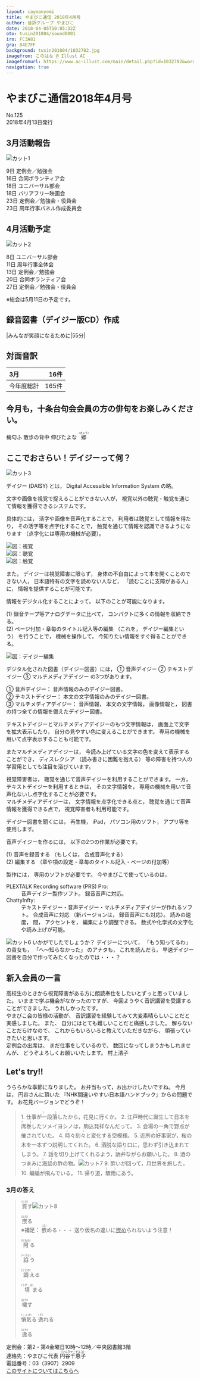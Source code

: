 ```yaml
---
layout: caymanyomi
title: やまびこ通信 2018年4月号 
author: 音訳グループ やまびこ
date: 2018-04-05T10:05:32Z
oto: tusin201804/sound0001
iro: FC3A81
gra: 84E7FF
background: tusin201804/1032782.jpg
imagefrom: このはな @ Illust AC
imagefromurl: https://www.ac-illust.com/main/detail.php?id=1032782&word=%E6%A1%9C83
navigation: true
---
```


# <span data-dur="4.169" data-begin="2.050">やまびこ通信2018年4月号</span>

<span data-dur="2.563" data-begin="6.219">No.125</span>  
<span data-dur="4.715" data-begin="8.782">2018年4月13日発行</span>

## <span data-dur="2.744" data-begin="13.497">3月活動報告</span>

<img class="migi" src="media/tusin201804/cut1.png" alt="カット1" />

<span data-dur="1.197" data-begin="16.241">9日</span>
<span data-dur="2.913" data-begin="17.438">定例会／勉強会</span>  
<span data-dur="1.562" data-begin="20.351">16日</span>
<span data-dur="2.565" data-begin="21.913">合同ボランティア会</span>  
<span data-dur="1.594" data-begin="24.478">18日</span>
<span data-dur="2.285" data-begin="26.072">ユニバーサル部会</span>  
<span data-dur="1.594" data-begin="28.357">18日</span>
<span data-dur="2.491" data-begin="29.951">バリアフリー映画会</span>  
<span data-dur="1.711" data-begin="32.442">23日</span>
<span data-dur="3.962" data-begin="34.153">定例会／勉強会・役員会</span>  
<span data-dur="1.711" data-begin="38.115">23日</span>
<span data-dur="3.794" data-begin="39.826">周年行事パネル作成委員会</span>

## <span data-dur="2.631" data-begin="43.620">4月活動予定</span>

<img class="migi" src="media/tusin201804/cut2.png" alt="カット2" />

<span data-dur="1.079" data-begin="46.251">8日</span>
<span data-dur="2.285" data-begin="47.330">ユニバーサル部会</span>  
<span data-dur="1.544" data-begin="49.615">11日</span>
<span data-dur="2.821" data-begin="51.159">周年行事全体会</span>  
<span data-dur="1.525" data-begin="53.980">13日</span>
<span data-dur="2.913" data-begin="55.505">定例会／勉強会</span>  
<span data-dur="1.115" data-begin="58.418">20日</span>
<span data-dur="2.565" data-begin="59.533">合同ボランティア会</span>  
<span data-dur="1.721" data-begin="62.098">27日</span>
<span data-dur="3.963" data-begin="63.819">定例会／勉強会・役員会</span>

<span data-dur="5.045" data-begin="67.782">※総会は5月11日の予定です。</span>

## <span data-dur="4.312" data-begin="72.827">録音図書（デイジー版CD）作成</span>

|<span data-dur="2.278" data-begin="77.139">みんなが笑顔になるために</span>|<span data-dur="2.147" data-begin="79.417">55分</span>|

## <span data-dur="2.067" data-begin="81.564">対面音訳</span>

|<span data-dur="1.266" data-begin="83.631">3月</span>|<span data-dur="1.959" data-begin="84.897">16件</span>|
|:---|---:|
|<span data-dur="1.862" data-begin="86.856">今年度総計</span>|<span data-dur="2.469" data-begin="88.718">165件</span>|

## <span data-dur="1.315" data-begin="91.187">今月も，</span><span data-dur="5.705" data-begin="92.502">十条台句会会員の方の俳句をお楽しみください。</span>

<span data-dur="1.236" data-begin="98.207">梅匂ふ</span>
<span data-dur="1.736" data-begin="99.443">散歩の背中</span>
<span data-dur="1.809" data-begin="101.179">伸びたよな</span>
<span class="haigo" data-dur="1.345" data-begin="102.988"><ruby>郷<rt>（きょう）</rt></ruby></span>

## <span data-dur="1.535" data-begin="104.333">ここでおさらい！</span><span data-dur="2.959" data-begin="105.868">デイジーって何？</span>

<img class="migi" src="media/tusin201804/cut3.png" alt="カット3" />

<span data-dur="1.493" data-begin="108.827">デイジー (DAISY) とは，</span>
<span data-dur="2.749" data-begin="110.320">Digital Accessible Information System</span>
<span data-dur="2.363" data-begin="113.069">の略。</span>

<span data-dur="3.934" data-begin="115.432">文字や画像を視覚で捉えることができない人が，</span>
<span data-dur="7.437" data-begin="119.366">視覚以外の聴覚・触覚を通じて情報を獲得できるシステムです。</span>

<span data-dur="1.615" data-begin="126.803">具体的には，</span>
<span data-dur="2.948" data-begin="128.418">活字や画像を音声化することで，</span>
<span data-dur="3.63" data-begin="131.366">利用者は聴覚として情報を得たり，</span>
<span data-dur="2.942" data-begin="134.996">その活字等を点字化することで，</span>
<span data-dur="4.605" data-begin="137.938">触覚を通じて情報を認識できるようになります</span>
<span data-dur="4.935" data-begin="142.543">（点字化には専用の機械が必要）。</span>

<div data-dur="13.338" data-begin="147.478">
<img class="naka" src="media/tusin201804/image.png" alt="図：視覚" />
<br />
<img class="naka" src="media/tusin201804/son.png" alt="図：聴覚" />
<br />
<img class="naka" src="media/tusin201804/texte.png" alt="図：触覚" />
</div>

<span data-dur="0.945" data-begin="160.816">また，</span>
<span data-dur="3.335" data-begin="161.761">デイジーは視覚障害に限らず，</span>
<span data-dur="4.606" data-begin="165.096">身体の不自由によって本を開くことのできない人，</span>
<span data-dur="3.192" data-begin="169.702">日本語特有の文字を読めない人など，</span>
<span data-dur="2.491" data-begin="172.894">「読むことに支障がある人」に，</span>
<span data-dur="4.361" data-begin="175.385">情報を提供することが可能です。</span>

<span data-dur="2.981" data-begin="179.746">情報をデジタル化することによって，</span>
<span data-dur="3.728" data-begin="182.727">以下のことが可能になります。</span>

<span data-dur="1.372" data-begin="186.455">(1)</span>
<span data-dur="3.28" data-begin="187.827">録音テープ等アナログデータに比べて，</span>
<span data-dur="5.141" data-begin="191.107">コンパクトに多くの情報を収納できる。</span>  
<span data-dur="1.123" data-begin="196.248">(2)</span>
<span data-dur="3.952" data-begin="197.371">ページ付加・章毎のタイトル記入等の編集</span>
<span data-dur="0.956" data-begin="201.323">（これを，</span>
<span data-dur="2.247" data-begin="202.279">デイジー編集という）</span>
<span data-dur="1.618" data-begin="204.526">を行うことで，</span>
<span data-dur="1.771" data-begin="206.144">機械を操作して，</span>
<span data-dur="5.194" data-begin="207.915">今知りたい情報をすぐ得ることができる。</span>

<div data-dur="9.374" data-begin="213.109">
<img class="naka" src="media/tusin201804/daisy.png" alt="図：デイジー編集" />
</div>

<span data-dur="4.043" data-begin="222.483">デジタル化された図書（デイジー図書）には，</span>
<span data-dur="1.226" data-begin="226.526">①</span>
<span data-dur="2.069" data-begin="227.752">音声デイジー</span>
<span data-dur="1.026" data-begin="229.821">②</span>
<span data-dur="2.072" data-begin="230.847">テキストデイジー</span>
<span data-dur="1.215" data-begin="232.919">③</span>
<span data-dur="2.346" data-begin="234.134">マルチメディアデイジー</span>
<span data-dur="3.108" data-begin="236.480">の3つがあります。</span>

<span data-dur="1.226" data-begin="239.588">①</span>
<span data-dur="1.569" data-begin="240.814">音声デイジー：</span>
<span data-dur="4.034" data-begin="242.383">音声情報のみのデイジー図書。</span>  
<span data-dur="1.026" data-begin="246.417">②</span>
<span data-dur="1.571" data-begin="247.443">テキストデイジー：</span>
<span data-dur="4.365" data-begin="249.014">本文の文字情報のみのデイジー図書。</span>  
<span data-dur="1.215" data-begin="253.379">③</span>
<span data-dur="1.846" data-begin="254.594">マルチメディアデイジー：</span>
<span data-dur="1.596" data-begin="256.440">音声情報，</span>
<span data-dur="1.976" data-begin="258.036">本文の文字情報，</span>
<span data-dur="1.84" data-begin="260.012">画像情報と，</span>
<span data-dur="5.492" data-begin="261.852">図書の持つ全ての情報を備えたデイジー図書。</span>

<span data-dur="4.487" data-begin="267.344">テキストデイジーとマルチメディアデイジーのもつ文字情報は，</span>
<span data-dur="3.547" data-begin="271.831">画面上で文字を拡大表示したり，</span>
<span data-dur="4.258" data-begin="275.378">自分の見やすい色に変えることができます。</span>
<span data-dur="6.065" data-begin="279.636">専用の機械を用いて点字表示することも可能です。</span>

<span data-dur="2.57" data-begin="285.701">またマルチメディアデイジーは，</span>
<span data-dur="5.124" data-begin="288.271">今読み上げている文字の色を変えて表示することができ，</span>
<span data-dur="1.467" data-begin="293.395">ディスレクシア</span>
<span data-dur="2.495" data-begin="294.862">（読み書きに困難を抱える）</span>
<span data-dur="6.477" data-begin="297.357">等の障害を持つ人の学習用としても注目を浴びています。</span>

<span data-dur="1.732" data-begin="303.834">視覚障害者は，</span>
<span data-dur="5.898" data-begin="305.566">聴覚を通じて音声デイジーを利用することができます。</span>
<span data-dur="1.096" data-begin="311.464">一方，</span>
<span data-dur="2.575" data-begin="312.560">テキストデイジーを利用するときは，</span>
<span data-dur="1.909" data-begin="315.135">その文字情報を，</span>
<span data-dur="6.889" data-begin="317.044">専用の機械を用いて音声化ないし点字化することが必要です。</span>  
<span data-dur="1.964" data-begin="323.933">マルチメディアデイジーは，</span>
<span data-dur="2.899" data-begin="325.897">文字情報を点字化できる点と，</span>
<span data-dur="4.389" data-begin="328.796">聴覚を通じて音声情報を獲得できる点で，</span>
<span data-dur="4.038" data-begin="333.185">視覚障害者も利用可能です。</span>

<span data-dur="2.116" data-begin="337.223">デイジー図書を聞くには，</span>
<span data-dur="1.347" data-begin="339.339">再生機，</span>
<span data-dur="1.285" data-begin="340.686">iPad，</span>
<span data-dur="1.952" data-begin="341.971">パソコン用のソフト，</span>
<span data-dur="3.501" data-begin="343.923">アプリ等を使用します。</span>

<span data-dur="2.267" data-begin="347.424">音声デイジーを作るには，</span>
<span data-dur="4.215" data-begin="349.691">以下の2つの作業が必要です。</span>

<span data-dur="1.373" data-begin="353.906">(1)</span>
<span data-dur="2.096" data-begin="355.279">音声を録音する</span>
<span data-dur="1.164" data-begin="357.375">（もしくは，</span>
<span data-dur="2.712" data-begin="358.539">合成音声化する）</span>  
<span data-dur="1.123" data-begin="361.251">(2)</span>
<span data-dur="1.396" data-begin="362.374">編集する</span>
<span data-dur="5.719" data-begin="363.770">（章や項の設定・章毎のタイトル記入・ページの付加等）</span>

<span data-dur="1.507" data-begin="369.489">製作には，</span>
<span data-dur="3.436" data-begin="370.996">専用のソフトが必要です。</span>
<span data-dur="3.27" data-begin="374.432">今やまびこで使っているのは，</span>

<dl>
<dt><span data-dur="2.304" data-begin="377.702">PLEXTALK Recording software</span>
<span data-dur="1.636" data-begin="380.006">(PRS) Pro:</span></dt>
<dd><span data-dur="3.225" data-begin="381.642">音声デイジー製作ソフト。</span>
<span data-dur="3.659" data-begin="384.867">録音音声に対応。</span></dd>  
<dt><span data-dur="1.717" data-begin="388.526">ChattyInfty:</span></dt>
<dd><span data-dur="5.988" data-begin="390.243">テキストデイジー・音声デイジー・マルチメディアデイジーが作れるソフト。</span>
<span data-dur="2.384" data-begin="396.231">合成音声に対応</span>
<span data-dur="1.618" data-begin="398.615">（新バージョンは，</span>
<span data-dur="3.281" data-begin="400.233">録音音声にも対応）。</span>
<span data-dur="1.488" data-begin="403.514">読みの速度，</span>
<span data-dur="0.701" data-begin="405.002">間，</span>
<span data-dur="1.398" data-begin="405.703">アクセントを，</span>
<span data-dur="3.29" data-begin="407.101">編集により調整できる。</span>
<span data-dur="5.365" data-begin="410.391">数式や化学式の文字化や読み上げが可能。</span></dd>
</dl>

<img class="migi" src="media/tusin201804/cut6.png" alt="カット6" />
<span data-dur="2.668" data-begin="415.756">いかがでしたでしょうか？</span>
<span data-dur="1.839" data-begin="418.424">デイジーについて，</span>
<span data-dur="1.575" data-begin="420.263">「もう知ってるわ」</span>
<span data-dur="1.316" data-begin="421.838">の貴女も，</span>
<span data-dur="1.911" data-begin="423.154">「へ～知らなかった」</span>
<span data-dur="1.316" data-begin="425.065">のアナタも，</span>
<span data-dur="1.45" data-begin="426.381">これを読んだら，</span>
<span data-dur="6.002" data-begin="427.831">早速デイジー図書を自分で作ってみたくなったのでは・・・？</span>

## <span data-dur="2.833" data-begin="433.833">新入会員の一言</span>

<span data-dur="8.124" data-begin="436.666">高校生のときから視覚障害がある方に朗読奉仕をしたいとずっと思っていました。</span>
<span data-dur="2.994" data-begin="444.790">いままで学ぶ機会がなかったのですが、</span>
<span data-dur="5.673" data-begin="447.784">今回ようやく音訳講習を受講することができました。</span>
<span data-dur="2.959" data-begin="453.457">うれしかったです。</span>  
<span data-dur="2.79" data-begin="456.416">やまびこ会の皆様の活動が、</span>
<span data-dur="6.652" data-begin="459.206">音訳講習を経験してみて大変素晴らしいことだと実感しました。</span>
<span data-dur="0.945" data-begin="465.858">また、</span>
<span data-dur="5.295" data-begin="466.803">自分にはとても難しいことだと痛感しました。</span>
<span data-dur="2.206" data-begin="472.098">解らないことだらけなので、</span>
<span data-dur="3.23" data-begin="474.304">これからもいろいろと教えていただきながら、</span>
<span data-dur="3.934" data-begin="477.534">頑張っていきたいと思います。</span>  
<span data-dur="2.096" data-begin="481.468">定例会の出席は、</span>
<span data-dur="2.13" data-begin="483.564">まだ仕事をしているので、</span>
<span data-dur="3.062" data-begin="485.694">数回になってしまうかもしれませんが、</span>
<span data-dur="3.94" data-begin="488.756">どうぞよろしくお願いいたします。</span>
<span class="migi" data-dur="2.161" data-begin="492.696">村上清子</span>

## <span data-dur="1.749" data-begin="494.857">Let's try!!</span>

<span data-dur="3.061" data-begin="496.606">うららかな季節になりました。</span>
<span data-dur="4.535" data-begin="499.667">お弁当もって，お出かけしたいですね。</span>
<span data-dur="1.312" data-begin="504.202">今月は，</span>
<span data-dur="2.187" data-begin="505.514">円谷さんに頂いた</span>
<span data-dur="5.788" data-begin="507.701">『NHK間違いやすい日本語ハンドブック』からの問題です。</span>
<span data-dur="2.633" data-begin="513.489">お花見バージョンでどうぞ！</span>
<div data-dur="3.013" data-begin="516.122"><!--問題の読み上げは省略-->
<blockquote markdown="1">
1. 仕事が<ruby>一段落<rt>(　　)</rt></ruby>したから，花見に行くか。
2. 江戸時代に誕生して日本を<ruby>席巻<rt>(　　)</rt></ruby>したソメイヨシノは，駒込発祥なんだって。
3. 会場の一角で<ruby>野点<rt>(　　)</rt></ruby>が催されていた。
4. <ruby>時々刻々<rt>(　　)</rt></ruby>と変化する空模様。
5. 近所の<ruby>好事家<rt>(　　)</rt></ruby>が，桜の木を一本ずつ説明してくれた。
6. <ruby>洒脱<rt>(　　)</rt></ruby>な語り口に，思わず引き込まれてしまう。
7. 話を切り上げてくれるよう，<ruby>訥弁<rt>(　　)</rt></ruby>ながらお願いした。
8. 酒のつまみに<ruby>海鼠<rt>(　　)</rt></ruby>の酢の物。<img class="migi" src="media/tusin201804/cut7.png" alt="カット7" />
9. 酔いが回って，<ruby>月世界<rt>(　　)</rt></ruby>を旅した。
10. <ruby>蝙蝠<rt>(　　)</rt></ruby>が飛んでいる。
11. 帰り道，<ruby>驟雨<rt>(　　)</rt></ruby>にあう。
</blockquote>
</div>

### <span data-dur="2.236" data-begin="519.135">3月の答え</span>

<blockquote markdown="1">
<span data-dur="1.529" data-begin="521.371"><ruby>質<rt>(ただ)</rt></ruby>す</span><img class="migi" src="media/tusin201804/cut8.png" alt="カット8" />

<span data-dur="1.509" data-begin="522.900"><ruby>嵌<rt>(はま)</rt></ruby>る</span>  
<span data-dur="1.078" data-begin="524.409">※補足：</span>
<span data-dur="1.006" data-begin="525.487"><ruby>嵌<rt>(は)</rt></ruby>める・・・</span>
<span data-dur="4.386" data-begin="526.493">送り仮名の違いに<span style="text-decoration: underline;">嵌め</span>られないよう注意！</span>

<span data-dur="1.577" data-begin="530.879"><ruby>阿<rt>(おもね)</rt></ruby>る</span>

<span data-dur="1.589" data-begin="532.456"><ruby>諂<rt>(へつら)</rt></ruby>う</span>

<span data-dur="1.666" data-begin="534.045"><ruby>調<rt>(ととの)</rt></ruby>える</span>

<span data-dur="2.224" data-begin="535.711"><ruby>填<rt>(うず・は)</rt></ruby>まる</span>

<span data-dur="1.594" data-begin="537.935"><ruby>囃<rt>(はや)</rt></ruby>す</span>

<span data-dur="1.569" data-begin="539.529"><ruby>悄気<rt>(しょげ)</rt></ruby>る</span>
<span data-dur="1.503" data-begin="541.098"><ruby>逸<rt>(そ)</rt></ruby>れる</span>

<span data-dur="1.5" data-begin="542.601"><ruby>逸<rt>(はや)</rt></ruby>る</span>
</blockquote>

<span data-dur="7.597" data-begin="544.101">定例会：第2・第4金曜日10時～12時／中央図書館3階</span>  
<span data-dur="4.757" data-begin="551.698">連絡先：やまびこ代表 <ruby>円谷千恵子<rt>（ツムラヤ・チエコ）</rt></ruby></span>  
<span data-dur="5.95" data-begin="556.455">電話番号：03（3907）2909</span>  
<span data-dur="2.525" data-begin="562.405"><a href="mailto:ymbk2016ml@gmail.com?Subject=やまびこウェブサイトについて" data-dur="1.582" data-begin="564.930">このサイトについてはこちらへ</a></span>
<span data-dur="6.51" data-begin="566.512"><!--以上でやまびこ通信2018年4月号を終わります。--></span>

